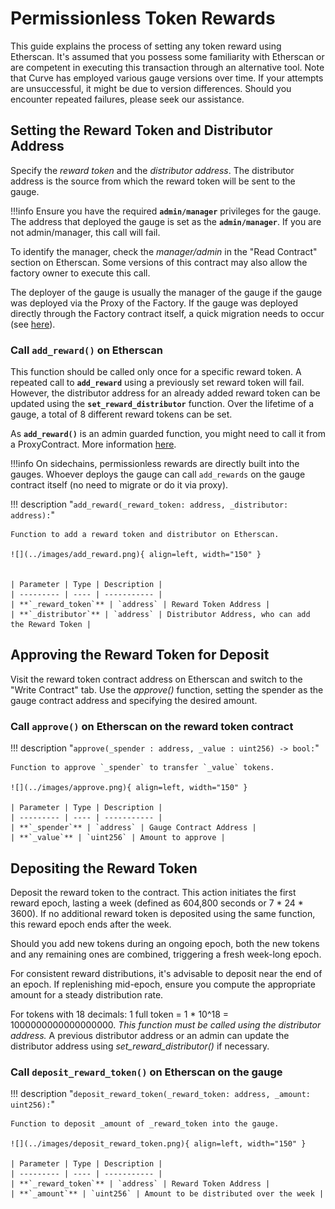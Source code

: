 <h1>Permissionless Token Rewards </h1>

This guide explains the process of setting any token reward using Etherscan. It's assumed that you possess some familiarity with Etherscan or are competent in executing this transaction through an alternative tool. Note that Curve has employed various gauge versions over time. If your attempts are unsuccessful, it might be due to version differences. Should you encounter repeated failures, please seek our assistance.


## **Setting the Reward Token and Distributor Address**

Specify the *reward token* and the *distributor address*. The distributor address is the source from which the reward token will be sent to the gauge. 

!!!info
    Ensure you have the required **`admin/manager`** privileges for the gauge. The address that deployed the gauge is set as the **`admin/manager`**.
    If you are not admin/manager, this call will fail. 
    
To identify the manager, check the *manager/admin* in the "Read Contract" section on Etherscan. Some versions of this contract may also allow the factory owner to execute this call.

The deployer of the gauge is usually the manager of the gauge if the gauge was deployed via the Proxy of the Factory. If the gauge was deployed directly through the Factory contract itself, a quick migration needs to occur (see [here](https://docs.curve.fi/curve_dao/LiquidityGaugesAndMintingCRV/gauges/PermissionlessRewards/#migrate_gauge_manager)).

### **Call `add_reward()` on Etherscan**

This function should be called only once for a specific reward token. A repeated call to **`add_reward`** using a previously set reward token will fail. However, the distributor address for an already added reward token can be updated using the **`set_reward_distributor`** function. Over the lifetime of a gauge, a total of 8 different reward tokens can be set.

As **`add_reward()`** is an admin guarded function, you might need to call it from a ProxyContract. More information [here](https://docs.curve.fi/curve_dao/LiquidityGaugesAndMintingCRV/gauges/PermissionlessRewards/).

!!!info
    On sidechains, permissionless rewards are directly built into the gauges. Whoever deploys the gauge can call `add_rewards` on the gauge contract itself (no need to migrate or do it via proxy).

!!! description "`add_reward(_reward_token: address, _distributor: address):`"

    Function to add a reward token and distributor on Etherscan.

    ![](../images/add_reward.png){ align=left, width="150" }


    | Parameter | Type | Description |
    | --------- | ---- | ----------- |
    | **`_reward_token`** | `address` | Reward Token Address |
    | **`_distributor`** | `address` | Distributor Address, who can add the Reward Token |



## **Approving the Reward Token for Deposit**

Visit the reward token contract address on Etherscan and switch to the "Write Contract" tab. Use the *approve()* function, setting the spender as the gauge contract address and specifying the desired amount.

### **Call `approve()` on Etherscan on the reward token contract**

!!! description "`approve(_spender : address, _value : uint256) -> bool:`"

    Function to approve `_spender` to transfer `_value` tokens.
    
    ![](../images/approve.png){ align=left, width="150" }

    | Parameter | Type | Description |
    | --------- | ---- | ----------- |
    | **`_spender`** | `address` | Gauge Contract Address |
    | **`_value`** | `uint256` | Amount to approve |



## **Depositing the Reward Token**

Deposit the reward token to the contract. This action initiates the first reward epoch, lasting a week (defined as 604,800 seconds or 7 * 24 * 3600). If no additional reward token is deposited using the same function, this reward epoch ends after the week.

Should you add new tokens during an ongoing epoch, both the new tokens and any remaining ones are combined, triggering a fresh week-long epoch.

For consistent reward distributions, it's advisable to deposit near the end of an epoch. If replenishing mid-epoch, ensure you compute the appropriate amount for a steady distribution rate.

For tokens with 18 decimals: 1 full token = 1 * 10^18 = 1000000000000000000. *This function must be called using the distributor address.* A previous distributor address or an admin can update the distributor address using *set_reward_distributor()* if necessary.


### **Call `deposit_reward_token()` on Etherscan on the gauge**

!!! description "`deposit_reward_token(_reward_token: address, _amount: uint256):`"

    Function to deposit _amount of _reward_token into the gauge.

    ![](../images/deposit_reward_token.png){ align=left, width="150" }

    | Parameter | Type | Description |
    | --------- | ---- | ----------- |
    | **`_reward_token`** | `address` | Reward Token Address |
    | **`_amount`** | `uint256` | Amount to be distributed over the week |
